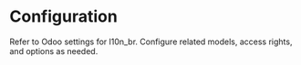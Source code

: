 # Configuration

Refer to Odoo settings for l10n_br. Configure related models, access rights, and options as needed.
